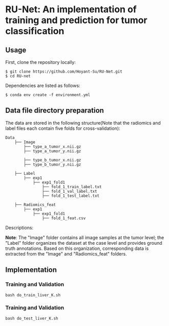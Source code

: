 # RU-Net: An implementation of training and prediction for tumor classification

## Usage

First, clone the repository locally:
```
$ git clone https://github.com/Hoyant-Su/RU-Net.git
$ cd RU-net
```
Dependencies are listed as follows:
```
$ conda env create -f environment.yml
```

## Data file directory preparation

The data are stored in the following structure(Note that the radiomics and label files each contain five folds for cross-validation):   
```
Data
    ├── Image
        ├── type_a_tumor_x.nii.gz
        ├── type_a_tumor_y.nii.gz

        ├── type_b_tumor_x.nii.gz
        ├── type_b_tumor_y.nii.gz

    ├── Label
        ├── exp1
            ├── exp1_fold1
                ├── fold_1_train_label.txt
                ├── fold_1_val_label.txt
                ├── fold_1_test_label.txt

    ├── Radiomics_feat
        ├── exp1
            ├── exp1_fold1
                ├── fold_1_feat.csv

```
Descriptions: 


**Note**: The "Image" folder contains all image samples at the tumor level; the "Label" folder organizes the dataset at the case level and provides ground truth annotations. Based on this organization, corresponding data is extracted from the "Image" and "Radiomics_feat" folders.

## Implementation
### Training and Validation

```
bash do_train_liver_K.sh
```

### Training and Validation

```
bash do_test_liver_K.sh
```

